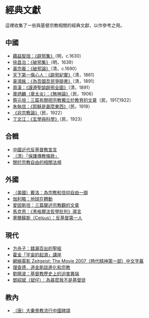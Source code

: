 # 經典文獻

這裡收集了一些與基督宗教相關的經典文獻，以作參考之用。

## 中國

- [藕益智旭：《辟邪集》](ou.md)（明，c.1630）
- [徐昌治：《破邪集》](xu.md)（明，1639）
- [黃宗羲：《破邪論》](huang.md)（清，c.1690）
- [天下第一傷心人：《辟邪紀實》](bixie.md)（清，1861）
- [辜鴻銘：《為吾國吾民爭辯書》](gu.md)（清，1891）
- [周漢：《謹遵聖諭辟邪全圖》](zhou.md)（清，1891）
- [章炳麟（章太炎）：《無神論》](zhang.md)（民，1906）
- [蔡元培：三篇有關把宗教獨立於教育的文章](cai.md)（民，1917,1922）
- [朱執信：《耶穌是甚麼東西》](zhu.md)（民，1919）
- [《非宗教論》](no_religion.md)（民，1922）
- [丁文江：《玄學與科學》](ding.md)（民，1923）

## 合輯

- [中國近代反基督教宣言](declaration.md)
- [（清）「保護傳教條款」](treaty.md)
- [關於宗教自由的相關法規](law.md)

## 外國

- [（美國）戴洛：為宗教和信仰自由一辯](darrow.md)
- [伽利略：地球在轉動](galileo.md)
- [愛因斯坦：三篇闡述宗教觀的文章](einstein.md)
- [馬克思：《黑格爾法哲學批判》導言](marx.md)
- [塞爾蘇斯（Celsus）：反基督第一人](celsus.md)

## 現代

- [方舟子：錯漏百出的聖經](fang.md)
- [霍金「宇宙的起源」講座](hawking.md)
- [網絡電影 Zeitgeist: The Movie 2007（時代精神第一部）中文字幕](zeitgeist.md)
- [理查德．道金斯談進化和宗教](dawkins.md)
- [劉曉波：基督教歷史上的迫害異端](liu.md)
- [鄧紹斌（斌仔）：為甚麼我不是基督徒](deng.md)


## 教內

- [（唐）大秦景教流行中國碑頌](assyrian.md)
